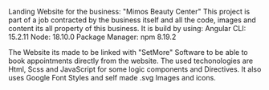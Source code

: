 Landing Website for the business: "Mimos Beauty Center"
This project is part of a job contracted by the business itself and all the code, images and content its all property of this business.
It is build by using:
Angular CLI: 15.2.11
Node: 18.10.0
Package Manager: npm 8.19.2

The Website its made to be linked with "SetMore" Software to be able to book appointments directly from the website.
The used techonologies are Html, Scss and JavaScript for some logic components and Directives.
It also uses Google Font Styles and self made .svg Images and icons.

